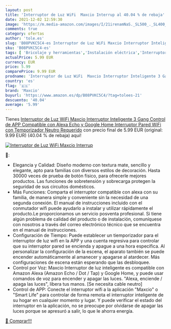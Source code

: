 ```yaml
---
layout: post
title: 'Interruptor de Luz WiFi  Maxcio Interrup al 40.04 % de rebaja'
date: 2021-12-02 12:59:30
image: 'https://m.media-amazon.com/images/I/21irenamNaS._SL500_._SL400_.jpg'
comments: true
category: ofertas
author: 'tole.es'
slug: 'B08PVKC5C4-es Interruptor de Luz WiFi Maxcio Interruptor Inteligente 3...'
sku: 'B08PVKC5C4-es'
tags: [ 'Bricolaje y herramientas','Instalación eléctrica','Interruptores y reguladores de luz','Reguladores de intensidad','alexa','google','home','maxcio', ]
actualPrice: 5.99 EUR
currency: EUR
price: 5.99
comparePrice: 9.99 EUR
prodname: 'Interruptor de Luz WiFi  Maxcio Interruptor Inteligente 3 Gang Control de APP  Compatible con Alexa Echo y Google Home  Interruptor Pared WiFi con Temporizador  Neutro Requerido'
country: 'es'
flag: '🇪🇸'
brand: 'Maxcio'
buyurl: 'https://www.amazon.es/dp/B08PVKC5C4/?tag=tolees-21'
descuento: '40.04'
average: '5.99'
---
```


Tienes [Interruptor de Luz WiFi  Maxcio Interruptor Inteligente 3 Gang Control de APP  Compatible con Alexa Echo y Google Home  Interruptor Pared WiFi con Temporizador  Neutro Requerido](https://www.amazon.es/dp/B08PVKC5C4/?tag=tolees-21) con precio final de  5.99 EUR (original: 9.99 EUR) (40.04 %  de rebaja) aqui!

[![Interruptor de Luz WiFi  Maxcio Interrup](https://m.media-amazon.com/images/I/21irenamNaS._SL500_._SL400_.jpg)](https://www.amazon.es/dp/B08PVKC5C4/?tag=tolees-21)

🔎:

- Elegancia y Calidad: Diseño moderno con textura mate, sencillo y elegante, apto para familias con diversos estilos de decoración. Hasta 30000 veces de prueba de botón físico, para ofrecerle mejores productos. Las funciones de sobretensión y sobrecarga protegen la seguridad de sus circuitos domésticos.
- Más Funciones: Comparta el interruptor compatible con alexa con su familia, de manera simple y conveniente sin la necesidad de una segunda conexión. El manual de instrucciones incluido con el conmutador wifi puede ayudarlo a instalar y utilizar rápidamente el producto.Le proporcionamos un servicio posventa profesional. Si tiene algún problema de calidad del producto o de instalación, comuníquese con nosotros a través del correo electrónico técnico que se encuentra en el manual de instrucciones.
- Configuración de Tiempo: Puede establecer un tiemporizador para el interruptor de luz wifi en la APP y una cuenta regresiva para controlar que su interruptor pared se encienda y apague a una hora específica. Al personalizar la configuración de la escena, el aparato también se puede encender automáticamente al amanecer y apagarse al atardecer. Más configuraciones de escena están esperando que las desbloquee.
- Control por Voz: Maxcio Interruptor de luz inteligente es compatible con Amazon Alexa (Amazon Echo / Dot / Tap) y Google Home, y puede usar comandos de voz para encender y apagar las luces. "Alexa, enciende / apaga las luces", libera tus manos. [Se necesita cable neutro]
- Control de APP: Conecte el interruptor wifi a la aplicación "Maxcio" o "Smart Life" para controlar de forma remota el interruptor inteligente de su hogar en cualquier momento y lugar. Y puede verificar el estado del interruptor en la aplicación, no se preocupe por olvidarse de apagar las luces porque se apresuró a salir, lo que le ahorra energía.

[🛒 Comprar!!!](https://www.amazon.es/dp/B08PVKC5C4/?tag=tolees-21)
